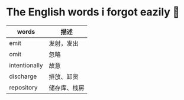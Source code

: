 # The English words i forgot eazily :poop:

| words         | 描述         |
| ------------- | ------------ |
| emit          | 发射，发出   |
| omit          | 忽略         |
| intentionally | 故意         |
| discharge     | 排放、卸货   |
| repository    | 储存库、栈房 |
